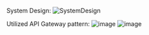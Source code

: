 System Design:
![SystemDesign](https://github.com/ilija-ra/StudentAdministration/assets/142634452/2f75847b-eee8-4b9e-a5c0-d7ece4b6b85d)

Utilized API Gateway pattern:
![image](https://github.com/ilija-ra/StudentAdministration/assets/142634452/b881317a-deac-4339-843f-a6a86bbf52d7)
![image](https://github.com/ilija-ra/StudentAdministration/assets/142634452/326fc8db-d94f-4fb1-b3b4-73ebe2e0ace9)
